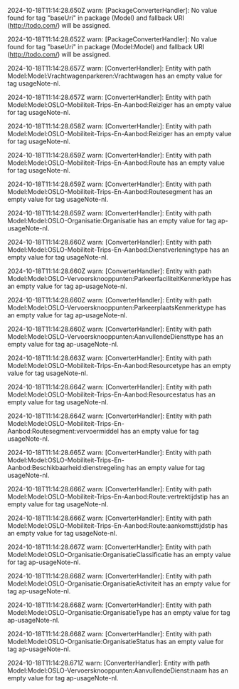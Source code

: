 2024-10-18T11:14:28.650Z warn: [PackageConverterHandler]: No value found for tag "baseUri" in package (Model) and fallback URI (http://todo.com/) will be assigned.

2024-10-18T11:14:28.652Z warn: [PackageConverterHandler]: No value found for tag "baseUri" in package (Model:Model) and fallback URI (http://todo.com/) will be assigned.

2024-10-18T11:14:28.657Z warn: [ConverterHandler]: Entity with path Model:Model:Vrachtwagenparkeren:Vrachtwagen has an empty value for tag usageNote-nl.

2024-10-18T11:14:28.657Z warn: [ConverterHandler]: Entity with path Model:Model:OSLO-Mobiliteit-Trips-En-Aanbod:Reiziger has an empty value for tag usageNote-nl.

2024-10-18T11:14:28.658Z warn: [ConverterHandler]: Entity with path Model:Model:OSLO-Mobiliteit-Trips-En-Aanbod:Reiziger has an empty value for tag usageNote-nl.

2024-10-18T11:14:28.659Z warn: [ConverterHandler]: Entity with path Model:Model:OSLO-Mobiliteit-Trips-En-Aanbod:Route has an empty value for tag usageNote-nl.

2024-10-18T11:14:28.659Z warn: [ConverterHandler]: Entity with path Model:Model:OSLO-Mobiliteit-Trips-En-Aanbod:Routesegment has an empty value for tag usageNote-nl.

2024-10-18T11:14:28.659Z warn: [ConverterHandler]: Entity with path Model:Model:OSLO-Organisatie:Organisatie has an empty value for tag ap-usageNote-nl.

2024-10-18T11:14:28.660Z warn: [ConverterHandler]: Entity with path Model:Model:OSLO-Mobiliteit-Trips-En-Aanbod:Dienstverleningtype has an empty value for tag usageNote-nl.

2024-10-18T11:14:28.660Z warn: [ConverterHandler]: Entity with path Model:Model:OSLO-Vervoersknooppunten:ParkeerfaciliteitKenmerktype has an empty value for tag ap-usageNote-nl.

2024-10-18T11:14:28.660Z warn: [ConverterHandler]: Entity with path Model:Model:OSLO-Vervoersknooppunten:ParkeerplaatsKenmerktype has an empty value for tag ap-usageNote-nl.

2024-10-18T11:14:28.660Z warn: [ConverterHandler]: Entity with path Model:Model:OSLO-Vervoersknooppunten:AanvullendeDiensttype has an empty value for tag ap-usageNote-nl.

2024-10-18T11:14:28.663Z warn: [ConverterHandler]: Entity with path Model:Model:OSLO-Mobiliteit-Trips-En-Aanbod:Resourcetype has an empty value for tag usageNote-nl.

2024-10-18T11:14:28.664Z warn: [ConverterHandler]: Entity with path Model:Model:OSLO-Mobiliteit-Trips-En-Aanbod:Resourcestatus has an empty value for tag usageNote-nl.

2024-10-18T11:14:28.664Z warn: [ConverterHandler]: Entity with path Model:Model:OSLO-Mobiliteit-Trips-En-Aanbod:Routesegment:vervoermiddel has an empty value for tag usageNote-nl.

2024-10-18T11:14:28.665Z warn: [ConverterHandler]: Entity with path Model:Model:OSLO-Mobiliteit-Trips-En-Aanbod:Beschikbaarheid:dienstregeling has an empty value for tag usageNote-nl.

2024-10-18T11:14:28.666Z warn: [ConverterHandler]: Entity with path Model:Model:OSLO-Mobiliteit-Trips-En-Aanbod:Route:vertrektijdstip has an empty value for tag usageNote-nl.

2024-10-18T11:14:28.666Z warn: [ConverterHandler]: Entity with path Model:Model:OSLO-Mobiliteit-Trips-En-Aanbod:Route:aankomsttijdstip has an empty value for tag usageNote-nl.

2024-10-18T11:14:28.667Z warn: [ConverterHandler]: Entity with path Model:Model:OSLO-Organisatie:OrganisatieClassificatie has an empty value for tag ap-usageNote-nl.

2024-10-18T11:14:28.668Z warn: [ConverterHandler]: Entity with path Model:Model:OSLO-Organisatie:OrganisatieActiviteit has an empty value for tag ap-usageNote-nl.

2024-10-18T11:14:28.668Z warn: [ConverterHandler]: Entity with path Model:Model:OSLO-Organisatie:OrganisatieType has an empty value for tag ap-usageNote-nl.

2024-10-18T11:14:28.668Z warn: [ConverterHandler]: Entity with path Model:Model:OSLO-Organisatie:OrganisatieStatus has an empty value for tag ap-usageNote-nl.

2024-10-18T11:14:28.671Z warn: [ConverterHandler]: Entity with path Model:Model:OSLO-Vervoersknooppunten:AanvullendeDienst:naam has an empty value for tag ap-usageNote-nl.

